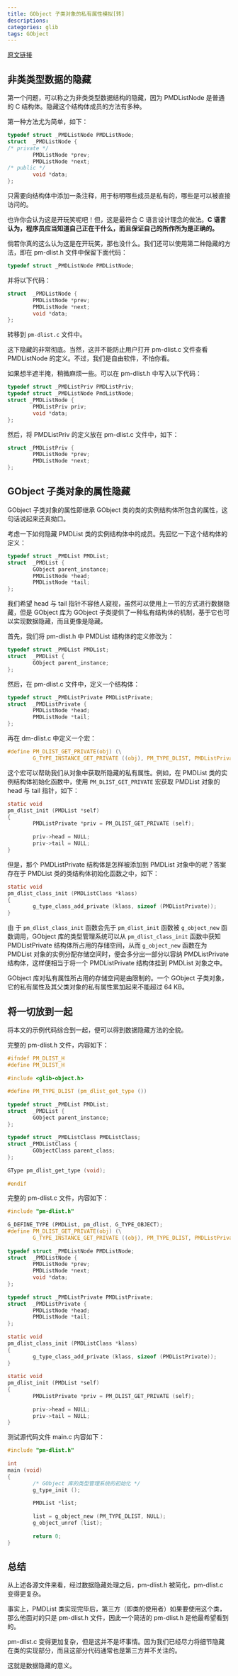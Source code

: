 ```yaml
---
title: GObject 子类对象的私有属性模拟[转]
descriptions: 
categories: glib
tags: GObject
---
```


[原文链接](http://garfileo.is-programmer.com/2011/2/28/data-hiden.24848.html)

## 非类类型数据的隐藏

第一个问题，可以称之为非类类型数据结构的隐藏，因为 PMDListNode 是普通的 C 结构体。隐藏这个结构体成员的方法有多种。

第一种方法尤为简单，如下：

```c
typedef struct _PMDListNode PMDListNode;
struct  _PMDListNode {
/* private */
        PMDListNode *prev;
        PMDListNode *next;
/* public */
        void *data;
};
```
只需要向结构体中添加一条注释，用于标明哪些成员是私有的，哪些是可以被直接访问的。

也许你会认为这是开玩笑呢吧！但，这是最符合 C 语言设计理念的做法。**C 语言认为，程序员应当知道自己正在干什么，而且保证自己的所作所为是正确的。**

倘若你真的这么认为这是在开玩笑，那也没什么。我们还可以使用第二种隐藏的方法，即在 pm-dlist.h 文件中保留下面代码：

```c
typedef struct _PMDListNode PMDListNode;
```
并将以下代码：

```c
struct  _PMDListNode {
        PMDListNode *prev;
        PMDListNode *next;
        void *data;
};
```
转移到 `pm-dlist.c` 文件中。

这下隐藏的非常彻底。当然，这并不能防止用户打开 pm-dlist.c 文件查看 PMDListNode 的定义。不过，我们是自由软件，不怕你看。

如果想半遮半掩，稍微麻烦一些。可以在 pm-dlist.h 中写入以下代码：

```c
typedef struct _PMDListPriv PMDListPriv;
typedef struct _PMDListNode PmdListNode;
struct _PMDListNode {
        PMDListPriv priv;
        void *data;
};
```
然后，将 PMDListPriv 的定义放在 pm-dlist.c 文件中，如下：

```c
struct _PMDListPriv {
        PMDListNode *prev;
        PMDListNode *next;
};
```

## GObject 子类对象的属性隐藏

GObject 子类对象的属性即继承 GObject 类的类的实例结构体所包含的属性，这句话说起来还真拗口。

考虑一下如何隐藏 PMDList 类的实例结构体中的成员。先回忆一下这个结构体的定义：

```c
typedef struct _PMDList PMDList;
struct  _PMDList {
        GObject parent_instance;
        PMDListNode *head;
        PMDListNode *tail;
};
```
我们希望 head 与 tail 指针不容他人窥视，虽然可以使用上一节的方式进行数据隐藏，但是 GObject 库为 GObject 子类提供了一种私有结构体的机制，基于它也可以实现数据隐藏，而且更像是隐藏。

首先，我们将 pm-dlist.h 中 PMDList 结构体的定义修改为：

```c
typedef struct _PMDList PMDList;
struct  _PMDList {
        GObject parent_instance;
};
```
然后，在 pm-dlist.c 文件中，定义一个结构体：

```c
typedef struct _PMDListPrivate PMDListPrivate;
struct  _PMDListPrivate {
        PMDListNode *head;
        PMDListNode *tail;
};
```
再在 dm-dlist.c 中定义一个宏：

```c
#define PM_DLIST_GET_PRIVATE(obj) (\
        G_TYPE_INSTANCE_GET_PRIVATE ((obj), PM_TYPE_DLIST, PMDListPrivate))
```
这个宏可以帮助我们从对象中获取所隐藏的私有属性。例如，在 PMDList 类的实例结构体初始化函数中，使用 `PM_DLIST_GET_PRIVATE` 宏获取 PMDList 对象的 head 与 tail 指针，如下：

```c
static void
pm_dlist_init (PMDList *self)
{
        PMDListPrivate *priv = PM_DLIST_GET_PRIVATE (self);
         
        priv->head = NULL;
        priv->tail = NULL;
}
```
但是，那个 PMDListPrivate 结构体是怎样被添加到 PMDList 对象中的呢？答案存在于 PMDList 类的类结构体初始化函数之中，如下：

```c
static void
pm_dlist_class_init (PMDListClass *klass)
{
        g_type_class_add_private (klass, sizeof (PMDListPrivate));
}
```
由 于 `pm_dlist_class_init` 函数会先于 `pm_dlist_init` 函数被 `g_object_new` 函数调用，GObject 库的类型管理系统可以从 `pm_dlist_class_init` 函数中获知 PMDListPrivate 结构体所占用的存储空间，从而 `g_object_new` 函数在为 PMDList 对象的实例分配存储空间时，便会多分出一部分以容纳 PMDListPrivate 结构体，这样便相当于将一个 PMDListPrivate 结构体挂到 PMDList 对象之中。

GObject 库对私有属性所占用的存储空间是由限制的。一个 GObject 子类对象，它的私有属性及其父类对象的私有属性累加起来不能超过 64 KB。

## 将一切放到一起

将本文的示例代码综合到一起，便可以得到数据隐藏方法的全貌。

完整的 pm-dlist.h 文件，内容如下：

```c
#ifndef PM_DLIST_H
#define PM_DLIST_H
  
#include <glib-object.h>
  
#define PM_TYPE_DLIST (pm_dlist_get_type ())
  
typedef struct _PMDList PMDList;
struct  _PMDList {
        GObject parent_instance;
};
  
typedef struct _PMDListClass PMDListClass;
struct _PMDListClass {
        GObjectClass parent_class;
};
  
GType pm_dlist_get_type (void);
  
#endif
```
完整的 pm-dlist.c 文件，内容如下：

```c
#include "pm-dlist.h"
 
G_DEFINE_TYPE (PMDList, pm_dlist, G_TYPE_OBJECT);
#define PM_DLIST_GET_PRIVATE(obj) (\
        G_TYPE_INSTANCE_GET_PRIVATE ((obj), PM_TYPE_DLIST, PMDListPrivate))
 
typedef struct _PMDListNode PMDListNode;
struct  _PMDListNode {
        PMDListNode *prev;
        PMDListNode *next;
        void *data;
};
 
typedef struct _PMDListPrivate PMDListPrivate;
struct  _PMDListPrivate {
        PMDListNode *head;
        PMDListNode *tail;
};
 
static void
pm_dlist_class_init (PMDListClass *klass)
{
        g_type_class_add_private (klass, sizeof (PMDListPrivate));
}
 
static void
pm_dlist_init (PMDList *self)
{
        PMDListPrivate *priv = PM_DLIST_GET_PRIVATE (self);
         
        priv->head = NULL;
        priv->tail = NULL;
}
```
测试源代码文件 main.c 内容如下：

```c
#include "pm-dlist.h"
  
int
main (void)
{
        /* GObject 库的类型管理系统的初始化 */
        g_type_init ();
     
        PMDList *list;
 
        list = g_object_new (PM_TYPE_DLIST, NULL);
        g_object_unref (list);
          
        return 0;
}
```

## 总结

从上述各源文件来看，经过数据隐藏处理之后，pm-dlist.h 被简化，pm-dlist.c 变得更复杂。

事实上，PMDList 类实现完毕后，第三方（即类的使用者）如果要使用这个类，那么他面对的只是 pm-dlist.h 文件，因此一个简洁的 pm-dlist.h 是他最希望看到的。

pm-dlist.c 变得更加复杂，但是这并不是坏事情。因为我们已经尽力将细节隐藏在类的实现部分，而且这部分代码通常也是第三方并不关注的。

这就是数据隐藏的意义。
